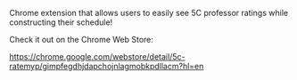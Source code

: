Chrome extension that allows users to easily see 5C professor ratings while constructing their schedule!

Check it out on the Chrome Web Store: 

https://chrome.google.com/webstore/detail/5c-ratemyp/gimpfegdhjdapchojnlagmobkpdllacm?hl=en